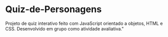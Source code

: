 # Quiz-de-Personagens
Projeto de quiz interativo feito com JavaScript orientado a objetos, HTML e CSS. Desenvolvido em grupo como atividade avaliativa."
